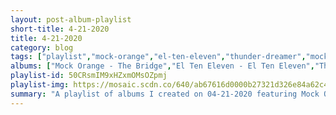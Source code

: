 ```yaml
---
layout: post-album-playlist
short-title: 4-21-2020
title: 4-21-2020
category: blog
tags: ["playlist","mock-orange","el-ten-eleven","thunder-dreamer","mock-orange"]
albums: ["Mock Orange - The Bridge","El Ten Eleven - El Ten Eleven","Thunder Dreamer - Miniature Dream","Mock Orange - Daniels e.p. 2"]
playlist-id: 50CRsmIM9xHZxmOMsOZpmj
playlist-img: https://mosaic.scdn.co/640/ab67616d0000b27321d326e84a62c4f43646b0c6ab67616d0000b27390564e5957cc5cd90a2b0aebab67616d0000b273c7558b8b51716e048128e229ab67616d0000b273ffb0be505d99b703ab6189af
summary: "A playlist of albums I created on 04-21-2020 featuring Mock Orange, El Ten Eleven, Thunder Dreamer, and Mock Orange."
---
```

